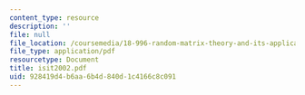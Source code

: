 ```yaml
---
content_type: resource
description: ''
file: null
file_location: /coursemedia/18-996-random-matrix-theory-and-its-applications-spring-2004/928419d4b6aa6b4d840d1c4166c8c091_isit2002.pdf
file_type: application/pdf
resourcetype: Document
title: isit2002.pdf
uid: 928419d4-b6aa-6b4d-840d-1c4166c8c091
---
```

